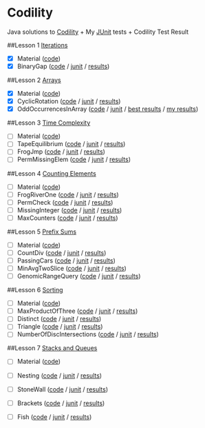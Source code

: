 # Codility
Java solutions to [Codility](https://codility.com/programmers/lessons/) + My [JUnit](http://junit.org/) tests + Codility Test Result

##Lesson 1 [Iterations](https://codility.com/programmers/lessons/18)
- [x] Material ([code](http://goo.gl/dt98Dk))
- [x] BinaryGap ([code](http://goo.gl/zDpj4G) / [junit](http://goo.gl/wJf9y2) / [results](https://codility.com/demo/results/trainingDTJXBY-VN9/))

##Lesson 2 [Arrays](https://codility.com/programmers/lessons/17)
- [x] Material ([code](http://goo.gl/ydVCkT))
- [x] CyclicRotation ([code](http://goo.gl/xWQdgn) / [junit](#) / [results](https://codility.com/demo/results/trainingTM9JJC-5ZQ/))
- [x] OddOccurrencesInArray ([code](http://goo.gl/5i56AW) / [junit](#) / [best results](https://codility.com/demo/results/training7FYEV9-NUF/) / [my results](https://codility.com/demo/results/training24U539-HEZ/))

##Lesson 3 [Time Complexity](https://codility.com/programmers/lessons/1)
- [ ] Material ([code](#))
- [ ] TapeEquilibrium ([code](#) / [junit](#) / [results](https://codility.com/demo/results/trainingX5CZKP-98Z/))
- [ ] FrogJmp ([code](#) / [junit](#) / [results](https://codility.com/demo/results/trainingXR54CZ-JPD/))
- [ ] PermMissingElem ([code](#) / [junit](#) / [results](#))

##Lesson 4 [Counting Elements](https://codility.com/programmers/lessons/2)
- [ ] Material ([code](#))
- [ ] FrogRiverOne ([code](#) / [junit](#) / [results](#))
- [ ] PermCheck ([code](#) / [junit](#) / [results](#))
- [ ] MissingInteger ([code](#) / [junit](#) / [results](#))
- [ ] MaxCounters ([code](#) / [junit](#) / [results](#))

##Lesson 5 [Prefix Sums](https://codility.com/programmers/lessons/3)
- [ ] Material ([code](#))
- [ ] CountDiv ([code](#) / [junit](#) / [results](#))
- [ ] PassingCars ([code](#) / [junit](#) / [results](#))
- [ ] MinAvgTwoSlice ([code](#) / [junit](#) / [results](#))
- [ ] GenomicRangeQuery ([code](#) / [junit](#) / [results](#))

##Lesson 6 [Sorting](https://codility.com/programmers/lessons/4)
- [ ] Material ([code](#))
- [ ] MaxProductOfThree ([code](#) / [junit](#) / [results](#))
- [ ] Distinct ([code](#) / [junit](#) / [results](#))
- [ ] Triangle ([code](#) / [junit](#) / [results](#))
- [ ] NumberOfDiscIntersections ([code](#) / [junit](#) / [results](#))

##Lesson 7 [Stacks and Queues](https://codility.com/programmers/lessons/5)
- [ ] Material ([code](#))
- [ ] Nesting ([code](#) / [junit](#) / [results](#))
- [ ] StoneWall ([code](#) / [junit](#) / [results](#))
- [ ] Brackets ([code](#) / [junit](#) / [results](#))
- [ ] Fish ([code](#) / [junit](#) / [results](#))

